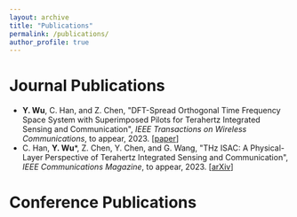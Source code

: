 ```yaml
---
layout: archive
title: "Publications"
permalink: /publications/
author_profile: true
---
```


Journal Publications
======
- **Y. Wu**, C. Han, and Z. Chen, "DFT-Spread Orthogonal Time Frequency Space System with Superimposed Pilots for Terahertz Integrated Sensing and Communication", *IEEE Transactions on Wireless Communications*, to appear, 2023. [[paper](https://ieeexplore.ieee.org/document/10061469)]
- C. Han, **Y. Wu***, Z. Chen, Y. Chen, and G. Wang, "THz ISAC: A Physical-Layer Perspective of Terahertz Integrated Sensing and Communication", *IEEE Communications Magazine*, to appear, 2023. [[arXiv](https://arxiv.org/pdf/2209.03145.pdf)]

Conference Publications
======


<!-- {% if author.googlescholar %}
  You can also find my articles on <u><a href="{{author.googlescholar}}">my Google Scholar profile</a>.</u>
{% endif %}

{% include base_path %}

{% for post in site.publications reversed %}
  {% include archive-single.html %}
{% endfor %} -->
